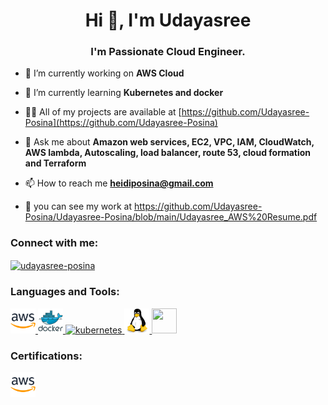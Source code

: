 <h1 align="center">Hi 👋, I'm Udayasree</h1>
<h3 align="center">I'm Passionate Cloud Engineer.</h3>

- 🔭 I’m currently working on **AWS Cloud**

- 🌱 I’m currently learning **Kubernetes and docker**

- 👨‍💻 All of my projects are available at [https://github.com/Udayasree-Posina](https://github.com/Udayasree-Posina)

- 💬 Ask me about **Amazon web services, EC2, VPC, IAM, CloudWatch, AWS lambda, Autoscaling, load balancer, route 53,  cloud formation and Terraform**

- 📫 How to reach me **heidiposina@gmail.com**
- 📄 you can see my work at https://github.com/Udayasree-Posina/Udayasree-Posina/blob/main/Udayasree_AWS%20Resume.pdf

<h3 align="left">Connect with me:</h3>
<p align="left">
<a href="https://linkedin.com/in/udayasree-posina" target="blank"><img align="center" src="https://raw.githubusercontent.com/rahuldkjain/github-profile-readme-generator/master/src/images/icons/Social/linked-in-alt.svg" alt="udayasree-posina" height="30" width="40" /></a>
</p>

<h3 align="left">Languages and Tools:</h3>
<p align="left"> <a href="https://aws.amazon.com" target="_blank" rel="noreferrer"> <img src="https://raw.githubusercontent.com/devicons/devicon/master/icons/amazonwebservices/amazonwebservices-original-wordmark.svg" alt="aws" width="40" height="40"/> </a> <a href="https://www.docker.com/" target="_blank" rel="noreferrer"> <img src="https://raw.githubusercontent.com/devicons/devicon/master/icons/docker/docker-original-wordmark.svg" alt="docker" width="40" height="40"/> </a> <a href="https://kubernetes.io" target="_blank" rel="noreferrer"> <img src="https://www.vectorlogo.zone/logos/kubernetes/kubernetes-icon.svg" alt="kubernetes" width="40" height="40"/> </a> <a href="https://www.linux.org/" target="_blank" rel="noreferrer"> <img src="https://raw.githubusercontent.com/devicons/devicon/master/icons/linux/linux-original.svg" alt="linux" width="40" height="40"/> </a> <a href="https://aws.amazon.com" target="_blank" rel="noreferrer"> <img src="https://cdn.hashnode.com/res/hashnode/image/upload/v1638214524004/FHbc6fKe6.png?w=1600&h=840&fit=crop&crop=entropy&auto=compress alt="Terraform" width="40" height="40"/> </a> </p>
<h3 align="left">Certifications:</h3>
<p align="left"> <a href="https://www.credly.com/badges/3157183d-04c5-4ef2-9b13-0999eebcb852/public_url" target="_blank" rel="noreferrer"> <img src="https://raw.githubusercontent.com/devicons/devicon/master/icons/amazonwebservices/amazonwebservices-original-wordmark.svg" alt="Aws cloud practioner" width="40" height="40"/> </a>
